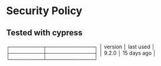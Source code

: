 # Security Policy

## Tested with cypress

┌─────────┬─────────────┐
│ version │ last used   │
├─────────┼─────────────┤
│ 9.2.0   │ 15 days ago │
└─────────┴─────────────┘

